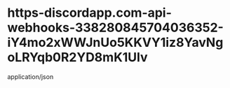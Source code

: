 # https-discordapp.com-api-webhooks-338280845704036352-iY4mo2xWWJnUo5KKVY1iz8YavNgoLRYqb0R2YD8mK1Ulv
application/json
